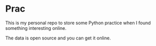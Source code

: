 # Prac


This is my personal repo to store some Python practice when I found something interesting online. 

The data is open source and you can get it online. 
